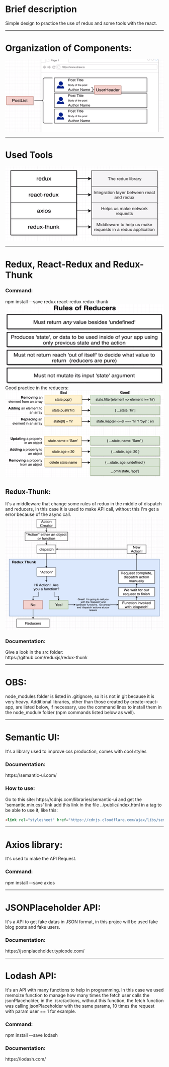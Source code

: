 <h1>Brief description</h1>
Simple design to practice the use of redux and some tools with the react.

------------------------------

<h1>Organization of Components:</h1>
<img src="./components_organization.PNG" alt="organization of components"/>

------------------------------

<h1>Used Tools</h1>
<img src="./tools.PNG" alt="used tools"/>

------------------------------

<h1>Redux, React-Redux and Redux-Thunk</h1>
<h3>Command:</h3>
npm install --save redux react-redux redux-thunk
<img src="./reducers-rules.PNG" alt="used tools"/>
Good practice in the reducers:
<img src="./good-practice-with-redux.PNG" alt="used tools"/>

<h2>Redux-Thunk:</h2>
It's a middleware that change some rules of redux in the middle of dispatch and reducers, in this case it is used to make API call, without this I'm get a error because of the async call.
<img src="./redux-thunk-diagram.PNG" alt="used tools"/>
<h3>Documentation:</h3>
Give a look in the src folder: <br>
https://github.com/reduxjs/redux-thunk

------------------------------

<h1>OBS:</h1> 
node_modules folder is listed in .gitignore, so it is not in git because it is very heavy. 
Additional libraries, other than those created by create-react-app, are listed below, if necessary, use the command lines to install them in the node_module folder (npm commands listed below as well).

------------------------------

<h1> Semantic UI:</h1>
It's a library used to improve css production, comes with cool styles
<h3>Documentation:</h3>
https://semantic-ui.com/
<h3>How to use:</h3>
Go to this site: https://cdnjs.com/libraries/semantic-ui and get the 'semantic.min.css' link
add this link in the file ../public/index.html in a tag to be able to use it, like this:

```html
<link rel="stylesheet" href="https://cdnjs.cloudflare.com/ajax/libs/semantic-ui/2.4.1/semantic.min.css" />
```

------------------------------

<h1>Axios library:</h1>
It's used to make the API Request.
<h3>Command:</h3>
npm install --save axios

------------------------------

<h1>JSONPlaceholder API:</h1>
It's a API to get fake datas in JSON format, in this projec will be used fake blog posts and fake users.
<h3>Documentation:</h3> 
https://jsonplaceholder.typicode.com/

------------------------------

<h1>Lodash API:</h1>
It's an API with many functions to help in programming. In this case we used memoize function to manage how many times the fetch user calls the jsonPlaceholder, in the ./src/actions, without this function, the fetch function was calling jsonPlaceholder with the same params, 10 times the request with param user == 1 for example.
<h3>Command:</h3>
npm install --save lodash
<h3>Documentation:</h3> 
https://lodash.com/
